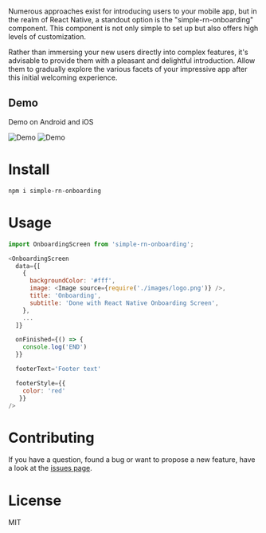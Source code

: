 # <OnboardingScreen />

Numerous approaches exist for introducing users to your mobile app, but in the realm of React Native, a standout option is the "simple-rn-onboarding" component. This component is not only simple to set up but also offers high levels of customization.

Rather than immersing your new users directly into complex features, it's advisable to provide them with a pleasant and delightful introduction. Allow them to gradually explore the various facets of your impressive app after this initial welcoming experience.

## Demo

Demo on Android and iOS

![Demo](https://i.ibb.co/MSNXLFW/Screenshot-62.png)
![Demo](https://i.ibb.co/yfd1rmj/Screenshot-63.png)

# Install

```bash
npm i simple-rn-onboarding
```

# Usage
```js
import OnboardingScreen from 'simple-rn-onboarding';

<OnboardingScreen
  data={[
    {
      backgroundColor: '#fff',
      image: <Image source={require('./images/logo.png')} />,
      title: 'Onboarding',
      subtitle: 'Done with React Native Onboarding Screen',
    },
    ...
  ]}

  onFinished={() => {
    console.log('END')
  }}

  footerText='Footer text'

  footerStyle={{ 
    color: 'red'
   }}
/>
```

# Contributing
If you have a question, found a bug or want to propose a new feature, have a look at the [issues page](https://github.com/Freddywhest/simple-rn-onboarding/issues).

# License
MIT